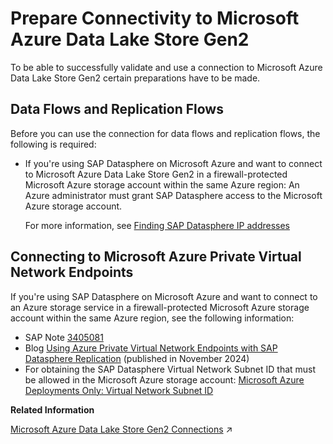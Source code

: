 <!-- loio6b3fd2c371284637bac465edb9cc9e50 -->

# Prepare Connectivity to Microsoft Azure Data Lake Store Gen2

To be able to successfully validate and use a connection to Microsoft Azure Data Lake Store Gen2 certain preparations have to be made.



<a name="loio6b3fd2c371284637bac465edb9cc9e50__prereq_df_MS_Azure_SQL_db"/>

## Data Flows and Replication Flows

Before you can use the connection for data flows and replication flows, the following is required:

-   If you're using SAP Datasphere on Microsoft Azure and want to connect to Microsoft Azure Data Lake Store Gen2 in a firewall-protected Microsoft Azure storage account within the same Azure region: An Azure administrator must grant SAP Datasphere access to the Microsoft Azure storage account.

    For more information, see [Finding SAP Datasphere IP addresses](finding-sap-datasphere-ip-addresses-0934f7e.md)




<a name="loio6b3fd2c371284637bac465edb9cc9e50__section_glq_wfn_zfc"/>

## Connecting to Microsoft Azure Private Virtual Network Endpoints

If you're using SAP Datasphere on Microsoft Azure and want to connect to an Azure storage service in a firewall-protected Microsoft Azure storage account within the same Azure region, see the following information:

-   SAP Note [3405081](https://me.sap.com/notes/3405081)
-   Blog [Using Azure Private Virtual Network Endpoints with SAP Datasphere Replication](https://community.sap.com/t5/technology-blog-posts-by-sap/using-azure-private-virtual-network-endpoints-with-sap-datasphere/ba-p/13946050) \(published in November 2024\)
-   For obtaining the SAP Datasphere Virtual Network Subnet ID that must be allowed in the Microsoft Azure storage account: [Microsoft Azure Deployments Only: Virtual Network Subnet ID](finding-sap-datasphere-ip-addresses-0934f7e.md#loio0934f7ed9a534e638299f53ab60866ae__section_lnc_nmb_ybc)

**Related Information**  


[Microsoft Azure Data Lake Store Gen2 Connections](https://help.sap.com/viewer/9f36ca35bc6145e4acdef6b4d852d560/DEV_CURRENT/en-US/cd06b3c5ab5147c0905e3fa8abd13eb1.html "Use the connection to connect to and access objects in Microsoft Azure Data Lake Gen2 (ADL Gen2).") :arrow_upper_right:

